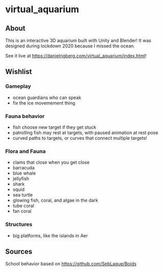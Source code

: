 # virtual_aquarium

## About

This is an interactive 3D aquarium built with Unity and Blender! It was designed during lockdown 2020 because I missed the ocean.

See it live at https://danielrigberg.com/virtual_aquarium/index.html!

## Wishlist

### Gameplay

- ocean guardians who can speak
- fix the ice movemement thing

### Fauna behavior

- fish choose new target if they get stuck
- patrolling fish may rest at targets, with paused animation at rest pose
- curved paths to targets, or curves that connect multiple targets!

### Flora and Fauna

- clams that close when you get close
- barracuda
- blue whale
- jellyfish
- shark
- squid
- sea turtle
- glowing fish, coral, and algae in the dark
- tube coral
- fan coral

### Structures

- big platforms, like the islands in Aer

## Sources

School behavior based on https://github.com/SebLague/Boids
